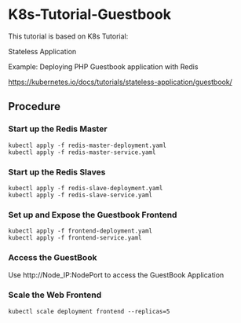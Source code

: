 # K8s-Tutorial-Guestbook

This tutorial is based on K8s Tutorial:

Stateless Application

Example: Deploying PHP Guestbook application with Redis

https://kubernetes.io/docs/tutorials/stateless-application/guestbook/


## Procedure

### Start up the Redis Master
```
kubectl apply -f redis-master-deployment.yaml
kubectl apply -f redis-master-service.yaml
```

### Start up the Redis Slaves
```
kubectl apply -f redis-slave-deployment.yaml
kubectl apply -f redis-slave-service.yaml
```

### Set up and Expose the Guestbook Frontend
```
kubectl apply -f frontend-deployment.yaml
kubectl apply -f frontend-service.yaml
```

### Access the GuestBook

Use http://Node_IP:NodePort to access the GuestBook Application


### Scale the Web Frontend
```
kubectl scale deployment frontend --replicas=5

```
